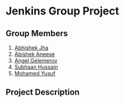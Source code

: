 # Jenkins Group Project

## Group Members

1. [Abhishek Jha]()
2. [Abishek Aneese](https://github.com/AbisheK0726)
3. [Angel Gelemerov]()
4. [Subhaan Hussain]()
5. [Mohamed Yusuf]()

## Project Description
